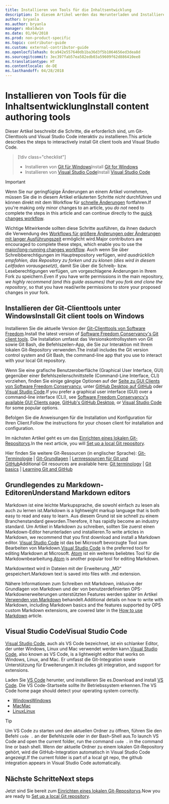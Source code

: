 ```yaml
---
title: Installieren von Tools für die Inhaltsentwicklung
description: In diesem Artikel werden das Herunterladen und Installieren der Clienttools erläutert, die Sie für Git und das Bearbeiten von Markdowndateien benötigen.
author: bryanla
ms.author: bryanla
manager: mbaldwin
ms.date: 01/04/2018
ms.prod: non-product-specific
ms.topic: contributor-guide
ms.custom: external-contributor-guide
ms.openlocfilehash: 0ca942e557640db1ba36d3f5b1064656ed3dea8d
ms.sourcegitcommit: 3ec397fab57ea582edb03a59609f62d886410ee8
ms.translationtype: HT
ms.contentlocale: de-DE
ms.lasthandoff: 04/28/2018
---
```

# <a name="install-content-authoring-tools"></a><span data-ttu-id="76067-103">Installieren von Tools für die Inhaltsentwicklung</span><span class="sxs-lookup"><span data-stu-id="76067-103">Install content authoring tools</span></span>

<span data-ttu-id="76067-104">Dieser Artikel beschreibt die Schritte, die erforderlich sind, um Git-Clienttools und Visual Studio Code interaktiv zu installieren.</span><span class="sxs-lookup"><span data-stu-id="76067-104">This article describes the steps to interactively install Git client tools and Visual Studio Code.</span></span>
> [!div class="checklist"]
> * <span data-ttu-id="76067-105">Installieren von [Git für Windows](https://git-scm.com/download/win)</span><span class="sxs-lookup"><span data-stu-id="76067-105">Install [Git for Windows](https://git-scm.com/download/win)</span></span>
> * <span data-ttu-id="76067-106">Installieren von [Visual Studio Code](https://code.visualstudio.com/)</span><span class="sxs-lookup"><span data-stu-id="76067-106">Install [Visual Studio Code](https://code.visualstudio.com/)</span></span>

>[!IMPORTANT]
> <span data-ttu-id="76067-107">Wenn Sie nur geringfügige Änderungen an einem Artikel vornehmen, müssen Sie die in diesem Artikel erläuterten Schritte *nicht* durchführen und können direkt mit dem Workflow für [schnelle Änderungen](index.md#quick-edits-to-existing-documents) fortfahren.</span><span class="sxs-lookup"><span data-stu-id="76067-107">If you're making only minor changes to an article, you *do not* need to complete the steps in this article and can continue directly to the [quick changes workflow](index.md#quick-edits-to-existing-documents).</span></span>
>
> <span data-ttu-id="76067-108">Wichtige Mitwirkende sollten diese Schritte ausführen, da ihnen dadurch die Verwendung des [Workflows für größere Änderungen oder Änderungen mit langer Ausführungszeit](how-to-write-workflows-major.md) ermöglicht wird.</span><span class="sxs-lookup"><span data-stu-id="76067-108">Major contributors are encouraged to complete these steps, which enable you to use the [major/long-running changes workflow](how-to-write-workflows-major.md).</span></span> <span data-ttu-id="76067-109">Auch wenn Sie über Schreibberechtigungen im Hauptrepository verfügen, *wird ausdrücklich empfohlen, das Repository zu forken und zu klonen (dies wird in diesem Leitfaden vorausgesetzt)*, damit Sie über die Schreib- bzw. Leseberechtigungen verfügen, um vorgeschlagene Änderungen in Ihrem Fork zu speichern.</span><span class="sxs-lookup"><span data-stu-id="76067-109">Even if you have write permissions in the main repository, *we highly recommend (and this guide assumes) that you fork and clone the repository*, so that you have read/write permissions to store your proposed changes in your fork.</span></span>

## <a name="install-git-client-tools-on-windows"></a><span data-ttu-id="76067-110">Installieren der Git-Clienttools unter Windows</span><span class="sxs-lookup"><span data-stu-id="76067-110">Install Git client tools on Windows</span></span>

 <span data-ttu-id="76067-111">Installieren Sie die aktuelle Version der [Git-Clienttools von Software Freedom](https://git-scm.com/download/).</span><span class="sxs-lookup"><span data-stu-id="76067-111">Install the latest version of [Software Freedom Conservancy's Git client tools](https://git-scm.com/download/).</span></span> <span data-ttu-id="76067-112">Die Installation umfasst das Versionskontrollsystem von Git sowie Git Bash, die Befehlszeilen-App, die Sie zur Interaktion mit Ihrem lokalen Git-Repository verwenden.</span><span class="sxs-lookup"><span data-stu-id="76067-112">The install includes the Git version control system and Git Bash, the command-line app that you use to interact with your local Git repository.</span></span>

<span data-ttu-id="76067-113">Wenn Sie eine grafische Benutzeroberfläche (Graphical User Interface, GUI) gegenüber einer Befehlszeilenschnittstelle (Command-Line Interface, CLI) vorziehen, finden Sie einige gängige Optionen auf der [Seite zu GUI Clients von Software Freedom Conservancy](https://git-scm.com/downloads/guis), unter [GitHub Desktop auf GitHub](https://desktop.github.com/) oder [Visual Studio Code](https://www.visualstudio.com/products/code-vs.aspx).</span><span class="sxs-lookup"><span data-stu-id="76067-113">If you prefer a graphical user interface (GUI) over a command-line interface (CLI), see [Software Freedom Conservancy's available GUI Clients page](https://git-scm.com/downloads/guis), [GitHub's GitHub Desktop](https://desktop.github.com/), or [Visual Studio Code](https://www.visualstudio.com/products/code-vs.aspx) for some popular options.</span></span>

<span data-ttu-id="76067-114">Befolgen Sie die Anweisungen für die Installation und Konfiguration für Ihren Client.</span><span class="sxs-lookup"><span data-stu-id="76067-114">Follow the instructions for your chosen client for installation and configuration.</span></span>

<span data-ttu-id="76067-115">Im nächsten Artikel geht es um das [Einrichten eines lokalen Git-Repositorys](get-started-setup-local.md).</span><span class="sxs-lookup"><span data-stu-id="76067-115">In the next article, you will [Set up a local Git repository](get-started-setup-local.md).</span></span>

   <span data-ttu-id="76067-116">Hier finden Sie weitere Git-Ressourcen (in englischer Sprache): [Git-Terminologie](https://help.github.com/articles/github-glossary) | [Git-Grundlagen](https://git-scm.com/book/en/v2/Getting-Started-Git-Basics) | [Lernressourcen für Git und GitHub](https://help.github.com/articles/good-resources-for-learning-git-and-github/)</span><span class="sxs-lookup"><span data-stu-id="76067-116">Additional Git resources are available here: [Git terminology](https://help.github.com/articles/github-glossary) | [Git basics](https://git-scm.com/book/en/v2/Getting-Started-Git-Basics) | [Learning Git and GitHub](https://help.github.com/articles/good-resources-for-learning-git-and-github/)</span></span>

## <a name="understand-markdown-editors"></a><span data-ttu-id="76067-117">Grundlegendes zu Markdown-Editoren</span><span class="sxs-lookup"><span data-stu-id="76067-117">Understand Markdown editors</span></span>

<span data-ttu-id="76067-118">Markdown ist eine leichte Markupsprache, die sowohl einfach zu lesen als auch zu lernen ist.</span><span class="sxs-lookup"><span data-stu-id="76067-118">Markdown is a lightweight markup language that is both easy to read and easy to learn.</span></span> <span data-ttu-id="76067-119">Aus diesem Grund ist sie schnell zu einem Branchenstandard geworden.</span><span class="sxs-lookup"><span data-stu-id="76067-119">Therefore, it has rapidly become an industry standard.</span></span> <span data-ttu-id="76067-120">Um Artikel in Markdown zu schreiben, sollten Sie zuerst einen Markdown-Editor herunterladen und installieren.</span><span class="sxs-lookup"><span data-stu-id="76067-120">To write articles in Markdown, we recommend that you first download and install a Markdown editor.</span></span>  <span data-ttu-id="76067-121">[Visual Studio Code](https://code.visualstudio.com/) ist das bei Microsoft bevorzugte Tool zum Bearbeiten von Markdown.</span><span class="sxs-lookup"><span data-stu-id="76067-121">[Visual Studio Code](https://code.visualstudio.com/) is the preferred tool for editing Markdown at Microsoft.</span></span> <span data-ttu-id="76067-122">[Atom](https://atom.io) ist ein weiteres beliebtes Tool für die Markdownbearbeitung.</span><span class="sxs-lookup"><span data-stu-id="76067-122">[Atom](https://atom.io) is another popular tool for editing Markdown.</span></span>

<span data-ttu-id="76067-123">Markdowntext wird in Dateien mit der Erweiterung „MD“ gespeichert.</span><span class="sxs-lookup"><span data-stu-id="76067-123">Markdown text is saved into files with .md extension.</span></span>

<span data-ttu-id="76067-124">Nähere Informationen zum Schreiben mit Markdown, inklusive der Grundlagen von Markdown und der von benutzerdefinierten OPS-Markdownerweiterungen unterstützten Features werden später im Artikel [Verwenden von Markdown](how-to-write-use-markdown.md) behandelt.</span><span class="sxs-lookup"><span data-stu-id="76067-124">Additional details on how to write with Markdown, including Markdown basics and the features supported by OPS custom Markdown extensions, are covered later in the [How to use Markdown](how-to-write-use-markdown.md) article.</span></span>

## <a name="visual-studio-code"></a><span data-ttu-id="76067-125">Visual Studio Code</span><span class="sxs-lookup"><span data-stu-id="76067-125">Visual Studio Code</span></span>

<span data-ttu-id="76067-126">[Visual Studio Code](https://code.visualstudio.com/), auch als VS Code bezeichnet, ist ein schlanker Editor, der unter Windows, Linux und Mac verwendet werden kann.</span><span class="sxs-lookup"><span data-stu-id="76067-126">[Visual Studio Code](https://code.visualstudio.com/), also known as VS Code, is a lightweight editor that works on Windows, Linux, and Mac.</span></span> <span data-ttu-id="76067-127">Er umfasst die Git-Integration sowie Unterstützung für Erweiterungen.</span><span class="sxs-lookup"><span data-stu-id="76067-127">It includes git integration, and support for extensions.</span></span>

<span data-ttu-id="76067-128">Laden Sie [VS Code](https://code.visualstudio.com/) herunter, und installieren Sie es.</span><span class="sxs-lookup"><span data-stu-id="76067-128">Download and install [VS Code](https://code.visualstudio.com/).</span></span> <span data-ttu-id="76067-129">Die VS Code-Startseite sollte Ihr Betriebssystem erkennen.</span><span class="sxs-lookup"><span data-stu-id="76067-129">The VS Code home page should detect your operating system correctly.</span></span>

- [<span data-ttu-id="76067-130">Windows</span><span class="sxs-lookup"><span data-stu-id="76067-130">Windows</span></span>](https://code.visualstudio.com/docs/setup/windows)
- [<span data-ttu-id="76067-131">Mac</span><span class="sxs-lookup"><span data-stu-id="76067-131">Mac</span></span>](https://code.visualstudio.com/docs/setup/mac)
- [<span data-ttu-id="76067-132">Linux</span><span class="sxs-lookup"><span data-stu-id="76067-132">Linux</span></span>](https://code.visualstudio.com/docs/setup/linux)

> [!TIP]
> <span data-ttu-id="76067-133">Um VS Code zu starten und den aktuellen Ordner zu öffnen, führen Sie den Befehl `code .` an der Befehlszeile oder in der Bash-Shell aus.</span><span class="sxs-lookup"><span data-stu-id="76067-133">To launch VS Code and open the current folder, run the command `code .` in the command line or bash shell.</span></span> <span data-ttu-id="76067-134">Wenn der aktuelle Ordner zu einem lokalen Git-Repository gehört, wird die GitHub-Integration automatisch in Visual Studio Code angezeigt.</span><span class="sxs-lookup"><span data-stu-id="76067-134">If the current folder is part of a local git repo, the github integration appears in Visual Studio Code automatically.</span></span>

## <a name="next-steps"></a><span data-ttu-id="76067-135">Nächste Schritte</span><span class="sxs-lookup"><span data-stu-id="76067-135">Next steps</span></span>

<span data-ttu-id="76067-136">Jetzt sind Sie bereit zum [Einrichten eines lokalen Git-Repositorys](get-started-setup-local.md).</span><span class="sxs-lookup"><span data-stu-id="76067-136">Now you are ready to [Set up a local Git repository](get-started-setup-local.md).</span></span>
